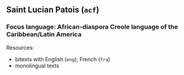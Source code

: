 ## Saint Lucian Patois (`acf`)

### Focus language: African-diaspora Creole language of the Caribbean/Latin America

Resources:
 - bitexts with English (`eng`); French (`fra`)
 - monolingual texts